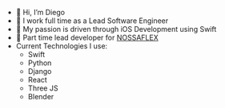 - 👋 Hi, I’m Diego
- 👀 I work full time as a Lead Software Engineer
- 🌱 My passion is driven through iOS Development using Swift
- 💞️ Part time lead developer for [NOSSAFLEX](https://apps.apple.com/us/app/nossaflex/id1523558285)
- Current Technologies I use:
  - Swift
  - Python
  - Django
  - React
  - Three JS
  - Blender

<!---
ModernProgrammer/ModernProgrammer is a ✨ special ✨ repository because its `README.md` (this file) appears on your GitHub profile.
You can click the Preview link to take a look at your changes.
--->

